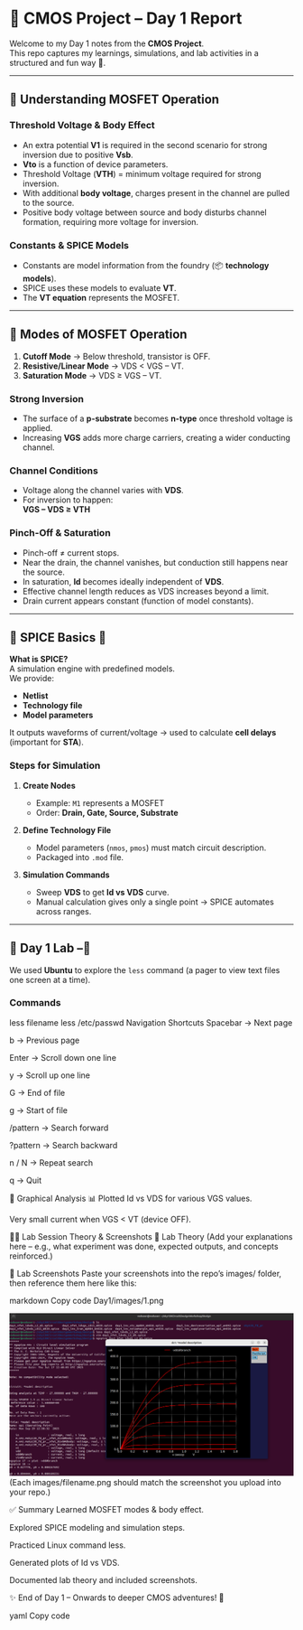 # 📘 CMOS Project – Day 1 Report

Welcome to my Day 1 notes from the **CMOS Project**.  
This repo captures my learnings, simulations, and lab activities in a structured and fun way 🚀.

---

## 🔹 Understanding MOSFET Operation

### Threshold Voltage & Body Effect
- An extra potential **V1** is required in the second scenario for strong inversion due to positive **Vsb**.  
- **Vto** is a function of device parameters.  
- Threshold Voltage (**VTH**) = minimum voltage required for strong inversion.  
- With additional **body voltage**, charges present in the channel are pulled to the source.  
- Positive body voltage between source and body disturbs channel formation, requiring more voltage for inversion.

### Constants & SPICE Models
- Constants are model information from the foundry (📦 **technology models**).  
- SPICE uses these models to evaluate **VT**.  
- The **VT equation** represents the MOSFET.

---

## 🔹 Modes of MOSFET Operation

1. **Cutoff Mode** → Below threshold, transistor is OFF.  
2. **Resistive/Linear Mode** → VDS < VGS – VT.  
3. **Saturation Mode** → VDS ≥ VGS – VT.  

### Strong Inversion
- The surface of a **p-substrate** becomes **n-type** once threshold voltage is applied.  
- Increasing **VGS** adds more charge carriers, creating a wider conducting channel.  

### Channel Conditions
- Voltage along the channel varies with **VDS**.  
- For inversion to happen:  
  **VGS – VDS ≥ VTH**  

### Pinch-Off & Saturation
- Pinch-off ≠ current stops.  
- Near the drain, the channel vanishes, but conduction still happens near the source.  
- In saturation, **Id** becomes ideally independent of **VDS**.  
- Effective channel length reduces as VDS increases beyond a limit.  
- Drain current appears constant (function of model constants).

---

## 🔹 SPICE Basics 🧪

**What is SPICE?**  
A simulation engine with predefined models.  
We provide:
- **Netlist**  
- **Technology file**  
- **Model parameters**

It outputs waveforms of current/voltage → used to calculate **cell delays** (important for **STA**).

### Steps for Simulation
1. **Create Nodes**  
   - Example: `M1` represents a MOSFET  
   - Order: **Drain, Gate, Source, Substrate**

2. **Define Technology File**  
   - Model parameters (`nmos`, `pmos`) must match circuit description.  
   - Packaged into `.mod` file.  

3. **Simulation Commands**  
   - Sweep **VDS** to get **Id vs VDS** curve.  
   - Manual calculation gives only a single point → SPICE automates across ranges.

---

## 🔹 Day 1 Lab –🐧

We used **Ubuntu** to explore the `less` command (a pager to view text files one screen at a time).  

### Commands

less filename
less /etc/passwd
Navigation Shortcuts
Spacebar → Next page

b → Previous page

Enter → Scroll down one line

y → Scroll up one line

G → End of file

g → Start of file

/pattern → Search forward

?pattern → Search backward

n / N → Repeat search

q → Quit

🔹 Graphical Analysis 📊
Plotted Id vs VDS for various VGS values.

Very small current when VGS < VT (device OFF).

🧑‍🔬 Lab Session Theory & Screenshots
📖 Lab Theory
(Add your explanations here – e.g., what experiment was done, expected outputs, and concepts reinforced.)

📸 Lab Screenshots
Paste your screenshots into the repo’s images/ folder, then reference them here like this:

markdown
Copy code
Day1/images/1.png

![Linux Command Output](images/1.png)
(Each images/filename.png should match the screenshot you upload into your repo.)

✅ Summary
Learned MOSFET modes & body effect.

Explored SPICE modeling and simulation steps.

Practiced Linux command less.

Generated plots of Id vs VDS.

Documented lab theory and included screenshots.

✨ End of Day 1 – Onwards to deeper CMOS adventures! 🚀

yaml
Copy code


